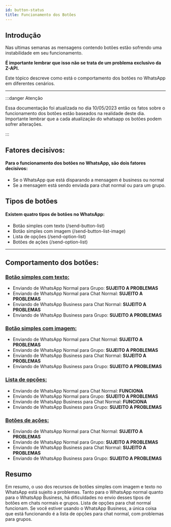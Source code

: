 ```yaml
---
id: button-status
title: Funcionamento dos Botões
---
```


## Introdução

Nas ultimas semanas as mensagens contendo botões estão sofrendo uma instabilidade em seu funcionamento.

**É importante lembrar que isso não se trata de um problema exclusivo da Z-API.**

Este tópico descreve como está o comportamento dos botões no WhatsApp em diferentes cenários.

---

:::danger Atenção

Essa documentação foi atualizada no dia 10/05/2023 então os fatos sobre o funcionamento dos botões estão baseados na realidade deste dia. Importante lembrar que a cada atualização do whatsapp os botões podem sofrer alterações.

:::

## Fatores decisivos:

#### Para o funcionamento dos botões no WhatsApp, são dois fatores decisivos:

- Se o WhatsApp que está disparando a mensagem é business ou normal
- Se a mensagem está sendo enviada para chat normal ou para um grupo.

## Tipos de botões

#### Existem quatro tipos de botões no WhatsApp:

- Botão simples com texto (/send-button-list)
- Botão simples com imagem (/send-button-list-image)
- Lista de opções (/send-option-list)
- Botões de ações (/send-option-list)

---

## Comportamento dos botões:

### [Botão simples com texto:](https://developer.z-api.io/message/send-button-list)

- Enviando de WhatsApp Normal para Grupo: **SUJEITO A PROBLEMAS**
- Enviando de WhatsApp Normal para Chat Normal: **SUJEITO A PROBLEMAS**
- Enviando de WhatsApp Business para Chat Normal: **SUJEITO A PROBLEMAS**
- Enviando de WhatsApp Business para Grupo: **SUJEITO A PROBLEMAS**

### [Botão simples com imagem:](https://developer.z-api.io/message/send-button-list-image)

- Enviando de WhatsApp Normal para Chat Normal: **SUJEITO A PROBLEMAS**
- Enviando de WhatsApp Normal para Grupo: **SUJEITO A PROBLEMAS**
- Enviando de WhatsApp Business para Chat Normal: **SUJEITO A PROBLEMAS**
- Enviando de WhatsApp Business para Grupo: **SUJEITO A PROBLEMAS**

### [Lista de opções:](https://developer.z-api.io/message/send-option-list)

- Enviando de WhatsApp Normal para Chat Normal: **FUNCIONA**
- Enviando de WhatsApp Normal para Grupo: **SUJEITO A PROBLEMAS**
- Enviando de WhatsApp Business para Chat Normal: **FUNCIONA**
- Enviando de WhatsApp Business para Grupo: **SUJEITO A PROBLEMAS**

### [Botões de ações:](https://developer.z-api.io/message/send-option-list)

- Enviando de WhatsApp Normal para Chat Normal: **SUJEITO A PROBLEMAS**
- Enviando de WhatsApp Normal para Grupo: **SUJEITO A PROBLEMAS**
- Enviando de WhatsApp Business para Chat Normal: **SUJEITO A PROBLEMAS**
- Enviando de WhatsApp Business para Grupo: **SUJEITO A PROBLEMAS**

## Resumo

Em resumo, o uso dos recursos de botões simples com imagem e texto no WhatsApp está sujeito a problemas. Tanto para o WhatsApp normal quanto para o WhatsApp Business, há dificuldades no envio desses tipos de botões em chats normais e grupos. Lista de opções para chat normal funcionam. Se você estiver usando o WhatsApp Business, a única coisa que está funcionando é a lista de opções para chat normal, com problemas para grupos.
